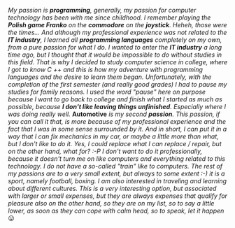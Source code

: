 _My passion is __programming__, generally, my passion for computer technology has been with me since childhood. I remember playing the __Polish game Franko__ on the __commodore__ on the __joystick__. Heheh, those were the times... And although my professional experience was not related to the __IT industry__, I learned all __programming languages__ completely on my own, from a pure passion for what I do. I wanted to enter the __IT industry__ a long time ago, but I thought that it would be impossible to do without studies in this field. That is why I decided to study computer science in college, where I got to know C ++ and this is how my adventure with programming languages and the desire to learn them began. Unfortunately, with the completion of the first semester (and really good grades) I had to pause my studies for family reasons. I used the word "pause" here on purpose because I want to go back to college and finish what I started as much as possible, because __I don't like leaving things unfinished__. Especially where I was doing really well._
__Automotive__ _is my second __passion__. This passion, if you can call it that, is more because of my professional experience and the fact that I was in some sense surrounded by it. And in short, I can put it in a way that I can fix mechanics in my car, or maybe a little more than what, but I don't like to do it. Yes, I could replace what I can replace / repair, but on the other hand, what for? :-P I don't want to do it professionally, because it doesn't turn me on like computers and everything related to this technology. I do not have a so-called "train" like to computers._
_The rest of my passions are to a very small extent, but always to some extent :-) it is a sport, namely football, boxing. I am also interested in traveling and learning about different cultures. This is a very interesting option, but associated with larger or small expenses, but they are always expenses that qualify for pleasure also on the other hand, so they are on my list, so to say a little lower, as soon as they can cope with calm head, so to speak, let it happen_ :stuck_out_tongue:
